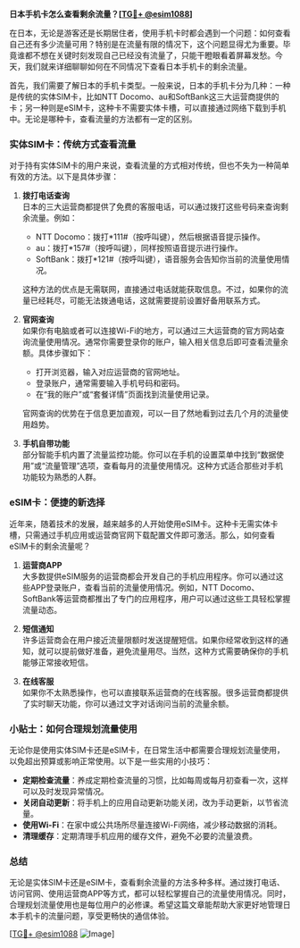 **日本手机卡怎么查看剩余流量？[[TG💪+ @esim1088](https://t.me/s/esim1088)]**

在日本，无论是游客还是长期居住者，使用手机卡时都会遇到一个问题：如何查看自己还有多少流量可用？特别是在流量有限的情况下，这个问题显得尤为重要。毕竟谁都不想在关键时刻发现自己已经没有流量了，只能干瞪眼看着屏幕发愁。今天，我们就来详细聊聊如何在不同情况下查看日本手机卡的剩余流量。

首先，我们需要了解日本的手机卡类型。一般来说，日本的手机卡分为几种：一种是传统的实体SIM卡，比如NTT Docomo、au和SoftBank这三大运营商提供的卡；另一种则是eSIM卡，这种卡不需要实体卡槽，可以直接通过网络下载到手机中。无论是哪种卡，查看流量的方法都有一定的区别。

### 实体SIM卡：传统方式查看流量

对于持有实体SIM卡的用户来说，查看流量的方式相对传统，但也不失为一种简单有效的方法。以下是具体步骤：

1. **拨打电话查询**  
   日本的三大运营商都提供了免费的客服电话，可以通过拨打这些号码来查询剩余流量。例如：
   - NTT Docomo：拨打*111#（按呼叫键），然后根据语音提示操作。
   - au：拨打*157#（按呼叫键），同样按照语音提示进行操作。
   - SoftBank：拨打*121#（按呼叫键），语音服务会告知你当前的流量使用情况。

   这种方法的优点是无需联网，直接通过电话就能获取信息。不过，如果你的流量已经耗尽，可能无法拨通电话，这就需要提前设置好备用联系方式。

2. **官网查询**  
   如果你有电脑或者可以连接Wi-Fi的地方，可以通过三大运营商的官方网站查询流量使用情况。通常你需要登录你的账户，输入相关信息后即可查看流量余额。具体步骤如下：
   - 打开浏览器，输入对应运营商的官网地址。
   - 登录账户，通常需要输入手机号码和密码。
   - 在“我的账户”或“套餐详情”页面找到流量使用记录。

   官网查询的优势在于信息更加直观，可以一目了然地看到过去几个月的流量使用趋势。

3. **手机自带功能**  
   部分智能手机内置了流量监控功能。你可以在手机的设置菜单中找到“数据使用”或“流量管理”选项，查看每月的流量使用情况。这种方式适合那些对手机功能较为熟悉的人群。

### eSIM卡：便捷的新选择

近年来，随着技术的发展，越来越多的人开始使用eSIM卡。这种卡无需实体卡槽，只需通过手机应用或运营商官网下载配置文件即可激活。那么，如何查看eSIM卡的剩余流量呢？

1. **运营商APP**  
   大多数提供eSIM服务的运营商都会开发自己的手机应用程序。你可以通过这些APP登录账户，查看当前的流量使用情况。例如，NTT Docomo、SoftBank等运营商都推出了专门的应用程序，用户可以通过这些工具轻松掌握流量动态。

2. **短信通知**  
   许多运营商会在用户接近流量限额时发送提醒短信。如果你经常收到这样的通知，就可以提前做好准备，避免流量用尽。当然，这种方式需要确保你的手机能够正常接收短信。

3. **在线客服**  
   如果你不太熟悉操作，也可以直接联系运营商的在线客服。很多运营商都提供了实时聊天功能，你可以通过文字对话询问当前的流量余额。

### 小贴士：如何合理规划流量使用

无论你是使用实体SIM卡还是eSIM卡，在日常生活中都需要合理规划流量使用，以免超出预算或影响正常使用。以下是一些实用的小技巧：

- **定期检查流量**：养成定期检查流量的习惯，比如每周或每月初查看一次，这样可以及时发现异常情况。
- **关闭自动更新**：将手机上的应用自动更新功能关闭，改为手动更新，以节省流量。
- **使用Wi-Fi**：在家中或公共场所尽量连接Wi-Fi网络，减少移动数据的消耗。
- **清理缓存**：定期清理手机应用的缓存文件，避免不必要的流量浪费。

### 总结

无论是实体SIM卡还是eSIM卡，查看剩余流量的方法多种多样。通过拨打电话、访问官网、使用运营商APP等方式，都可以轻松掌握自己的流量使用情况。同时，合理规划流量使用也是每位用户的必修课。希望这篇文章能帮助大家更好地管理日本手机卡的流量问题，享受更畅快的通信体验。

[[TG💪+ @esim1088](https://t.me/s/esim1088) ![Image](https://i.postimg.cc/4NQfJmqS/Snipaste-2025-05-13-00-14-12.png)]